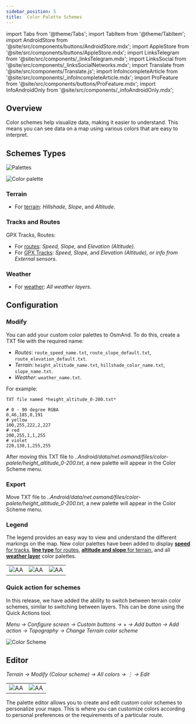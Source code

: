 ```yaml
---
sidebar_position: 5
title:  Color Palette Schemes
---
```


import Tabs from '@theme/Tabs';
import TabItem from '@theme/TabItem';
import AndroidStore from '@site/src/components/buttons/AndroidStore.mdx';
import AppleStore from '@site/src/components/buttons/AppleStore.mdx';
import LinksTelegram from '@site/src/components/_linksTelegram.mdx';
import LinksSocial from '@site/src/components/_linksSocialNetworks.mdx';
import Translate from '@site/src/components/Translate.js';
import InfoIncompleteArticle from '@site/src/components/_infoIncompleteArticle.mdx';
import ProFeature from '@site/src/components/buttons/ProFeature.mdx';
import InfoAndroidOnly from '@site/src/components/_infoAndroidOnly.mdx';


<InfoIncompleteArticle/>

## Overview

Color schemes help visualize data, making it easier to understand. This means you can see data on a map using various colors that are easy to interpret.

## Schemes Types 

<Tabs groupId="operating-systems">

<TabItem value="android" label="Android">

![Palettes](@site/blog/2024-06-19-android-4-8/img/palette.png)

</TabItem>

<TabItem value="ios" label="iOS">

![Color palette](@site/blog/2024-06-19-android-4-8/img/color_altitude.png)

</TabItem>

</Tabs>

### Terrain

- For [terrain](https://osmand.net/docs/user/plugins/contour-lines#hillshade-slope-and-altitude-layers): *Hillshade, Slope*, and *Altitude*.

### Tracks and Routes

GPX Tracks, Routes:

- For [routes](https://osmand.net/docs/user/navigation/guidance/map-during-navigation#color): *Speed, Slope,* and *Elevation (Altitude)*.
- For [GPX Tracks](http://localhost:3000/docs/user/map/tracks-on-map/track-appearance#color): *Speed, Slope,* and *Elevation (Altitude), or info from External sensors*.

### Weather

- For [weather](https://osmand.net/docs/user/plugins/weather#weather-layers): *All weather layers*.

## Configuration

### Modify

You can add your custom color palettes to OsmAnd. To do this, create a TXT file with the required name:
- *Routes*: `route_speed_name.txt`, `route_slope_default.txt`, `route_elevation_default.txt`.
- *Terrain*: `height_altitude_name.txt`, `hillshade_color_name.txt`, `slope_name.txt`.
- *Weather*: `weather_name.txt`.

For example:

```
TXT file named *height_altitude_0-200.txt*

# 0 - 90 degree RGBA
0,46,185,0,191
# yellow 
100,255,222,2,227
# red
200,255,1,1,255
# violet
220,130,1,255,255

```
After moving this TXT file to *..Android/data/net.osmand/files/color-palete/height_altitude_0-200.txt*, a new palette will appear in the Color Scheme menu.

### Export

Move TXT file to *..Android/data/net.osmand/files/color-palete/height_altitude_0-200.txt*, a new palette will appear in the Color Scheme menu.

### Legend

The legend provides an easy way to view and understand the different markings on the map. New color palettes have been added to display [**speed** for tracks](https://osmand.net/docs/user/map/tracks-on-map/track-appearance#color), [**line type** for routes](https://osmand.net/docs/user/navigation/guidance/map-during-navigation#color), [**altitude and slope** for terrain](https://osmand.net/docs/user/plugins/contour-lines#color-scheme), and all [**weather layer**](https://osmand.net/docs/user/plugins/weather#weather-layers) color palettes.

<table class="image">
    <tr>
        <td><img src={require('@site/blog/2024-06-19-android-4-8/img/legend.png').default} alt="AA"/></td>
        <td><img src={require('@site/blog/2024-06-19-android-4-8/img/legend_1.png').default} alt="AA"/></td>
        <td><img src={require('@site/blog/2024-06-19-android-4-8/img/legend_2.png').default} alt="AA"/></td>
    </tr>
</table>  

### Quick action for schemes

In this release, we have added the ability to switch between terrain color schemes, similar to switching between layers. This can be done using the Quick Actions tool.  

_Menu → Configure screen → Custom buttons → + → Add button → Add action → Topography → Change Terrain color scheme_

![Color Scheme](@site/blog/2024-06-19-android-4-8/img/color_scheme.png)

## Editor

_Terrain → Modify (Colour scheme) → All colors → &#8942; → Edit_

<table class="image">
    <tr>
        <td><img src={require('@site/blog/2024-06-19-android-4-8/img/palette_editor.png').default} alt="AA"/></td>
        <td><img src={require('@site/blog/2024-06-19-android-4-8/img/palette_editor_1.png').default} alt="AA"/></td>
    </tr>
</table>  

The palette editor allows you to create and edit custom color schemes to personalize your maps. This is where you can customize colors according to personal preferences or the requirements of a particular route. 